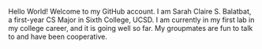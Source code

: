 Hello World!
Welcome to my GitHub account.
I am Sarah Claire S. Balatbat, a first-year CS Major in Sixth College, UCSD.
I am currently in my first lab in my college career, and it is going well so far. My groupmates are fun to talk to and have been cooperative.
